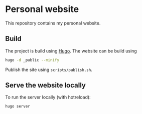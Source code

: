 # Personal website

This repository contains my personal website.

## Build

The project is build using [Hugo](https://gohugo.io).
The website can be build using

```sh
hugo -d _public --minify
```

Publish the site using `scripts/publish.sh`.

## Serve the website locally

To run the server locally (with hotreload):

```sh
hugo server
```
